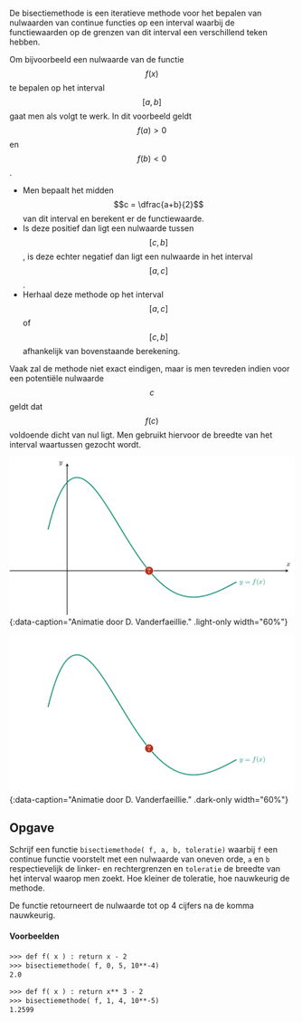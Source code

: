 De bisectiemethode is een iteratieve methode voor het bepalen van nulwaarden van continue functies op een interval waarbij de functiewaarden op de grenzen van dit interval een verschillend teken hebben.

Om bijvoorbeeld een nulwaarde van de functie $$f(x)$$ te bepalen op het interval $$[a,b]$$ gaat men als volgt te werk. In dit voorbeeld geldt $$f(a) > 0$$ en $$f(b) <0$$.

- Men bepaalt het midden $$c = \dfrac{a+b}{2}$$ van dit interval en berekent er de functiewaarde. 
- Is deze positief dan ligt een nulwaarde tussen $$[c,b]$$, is deze echter negatief dan ligt een nulwaarde in het interval $$[a,c]$$.
- Herhaal deze methode op het interval $$[a,c]$$ of $$[c,b]$$ afhankelijk van bovenstaande berekening.

Vaak zal de methode niet exact eindigen, maar is men tevreden indien voor een potentiële nulwaarde $$c$$ geldt dat $$f(c)$$ voldoende dicht van nul ligt. Men gebruikt hiervoor de breedte van het interval waartussen gezocht wordt.

![Bisectiemethode](media/animation.png "De bisectiemethode"){:data-caption="Animatie door D. Vanderfaeillie." .light-only width="60%"}

![Bisectiemethode](media/animation_dark.png "De bisectiemethode"){:data-caption="Animatie door D. Vanderfaeillie." .dark-only width="60%"}

## Opgave

Schrijf een functie `bisectiemethode( f, a, b, toleratie)` waarbij `f` een continue functie voorstelt met een nulwaarde van oneven orde, `a` en `b` respectievelijk de linker- en rechtergrenzen en `toleratie` de breedte van het interval waarop men zoekt. Hoe kleiner de toleratie, hoe nauwkeurig de methode.

De functie retourneert de nulwaarde tot op 4 cijfers na de komma nauwkeurig.

#### Voorbeelden
```
>>> def f( x ) : return x - 2
>>> bisectiemethode( f, 0, 5, 10**-4)
2.0
```

```
>>> def f( x ) : return x** 3 - 2
>>> bisectiemethode( f, 1, 4, 10**-5)
1.2599
```